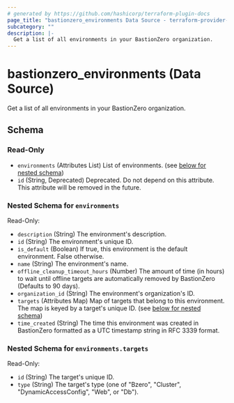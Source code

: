 ```yaml
---
# generated by https://github.com/hashicorp/terraform-plugin-docs
page_title: "bastionzero_environments Data Source - terraform-provider-bastionzero"
subcategory: ""
description: |-
  Get a list of all environments in your BastionZero organization.
---
```


# bastionzero_environments (Data Source)

Get a list of all environments in your BastionZero organization.



<!-- schema generated by tfplugindocs -->
## Schema

### Read-Only

- `environments` (Attributes List) List of environments. (see [below for nested schema](#nestedatt--environments))
- `id` (String, Deprecated) Deprecated. Do not depend on this attribute. This attribute will be removed in the future.

<a id="nestedatt--environments"></a>
### Nested Schema for `environments`

Read-Only:

- `description` (String) The environment's description.
- `id` (String) The environment's unique ID.
- `is_default` (Boolean) If true, this environment is the default environment. False otherwise.
- `name` (String) The environment's name.
- `offline_cleanup_timeout_hours` (Number) The amount of time (in hours) to wait until offline targets are automatically removed by BastionZero (Defaults to 90 days).
- `organization_id` (String) The environment's organization's ID.
- `targets` (Attributes Map) Map of targets that belong to this environment. The map is keyed by a target's unique ID. (see [below for nested schema](#nestedatt--environments--targets))
- `time_created` (String) The time this environment was created in BastionZero formatted as a UTC timestamp string in RFC 3339 format.

<a id="nestedatt--environments--targets"></a>
### Nested Schema for `environments.targets`

Read-Only:

- `id` (String) The target's unique ID.
- `type` (String) The target's type (one of "Bzero", "Cluster", "DynamicAccessConfig", "Web", or "Db").


